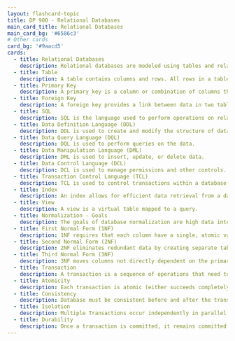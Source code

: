```yaml
---
layout: flashcard-topic
title: DP 900 - Relational Databases
main_card_title: Relational Databases
main_card_bg: '#6586c3'
# Other cards
card_bg: '#9aacd5'
cards:
  - title: Relational Databases
    description: Relational databases are modeled using tables and relationships.
  - title: Table
    description: A table contains columns and rows. All rows in a table have the same set of columns.
  - title: Primary Key
    description: A primary key is a column or combination of columns that uniquely identify each row in a table.
  - title: Foreign Key
    description: A foreign key provides a link between data in two tables.
  - title: SQL
    description: SQL is the language used to perform operations on relational databases.
  - title: Data Definition Language (DDL)
    description: DDL is used to create and modify the structure of database objects.
  - title: Data Query Language (DQL)
    description: DQL is used to perform queries on the data.
  - title: Data Manipulation Language (DML)
    description: DML is used to insert, update, or delete data.
  - title: Data Control Language (DCL)
    description: DCL is used to manage permissions and other controls.
  - title: Transaction Control Language (TCL)
    description: TCL is used to control transactions within a database.
  - title: Index
    description: An index allows for efficient data retrieval from a database.
  - title: View
    description: A view is a virtual table mapped to a query.
  - title: Normalization - Goals
    description: The goals of database normalization are high data integrity and minimum data redundancy.
  - title: First Normal Form (1NF)
    description: 1NF requires that each column have a single, atomic value.
  - title: Second Normal Form (2NF)
    description: 2NF eliminates redundant data by creating separate tables for related data.
  - title: Third Normal Form (3NF)
    description: 3NF moves columns not directly dependent on the primary key to another table.
  - title: Transaction
    description: A transaction is a sequence of operations that need to be atomic.
  - title: Atomicity
    description: Each transaction is atomic (either succeeds completely, or fails completely)
  - title: Consistency
    description: Database must be consistent before and after the transaction
  - title: Isolation
    description: Multiple Transactions occur independently in parallel
  - title: Durability
    description: Once a transaction is committed, it remains committed even if there are system failures (a power outage, for example)
---
```


